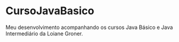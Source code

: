 # CursoJavaBasico
Meu desenvolvimento acompanhando os cursos Java Básico e Java Intermediário da Loiane Groner.
